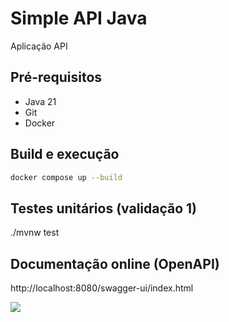 # Simple API Java

Aplicação API

## Pré-requisitos

- Java 21
- Git
- Docker

## Build e execução

```sh
docker compose up --build
```

## Testes unitários (validação 1)

./mvnw test

## Documentação online (OpenAPI)

http://localhost:8080/swagger-ui/index.html

![](/assets/images/swagger.png)
